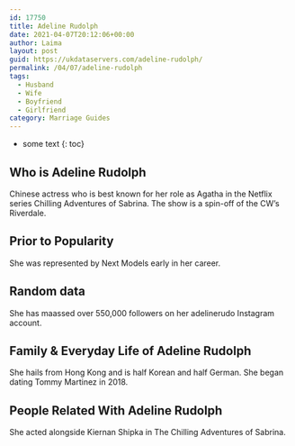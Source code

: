 ```yaml
---
id: 17750
title: Adeline Rudolph
date: 2021-04-07T20:12:06+00:00
author: Laima
layout: post
guid: https://ukdataservers.com/adeline-rudolph/
permalink: /04/07/adeline-rudolph
tags:
  - Husband
  - Wife
  - Boyfriend
  - Girlfriend
category: Marriage Guides
---
```


* some text
{: toc}


## Who is Adeline Rudolph
                  
                  
                  
Chinese actress who is best known for her role as Agatha in the Netflix series Chilling Adventures of Sabrina. The show is a spin-off of the CW&#8217;s Riverdale. 
                  
              
            
              
            
                
                
                
## Prior to Popularity
                  
                  
                  
She was represented by Next Models early in her career. 
                  
              
            
              
            
                
                
                
## Random data
                  
                  
                  
She has maassed over 550,000 followers on her adelinerudo Instagram account. 
                  
              
            
              
            
                
                
                
## Family & Everyday Life of Adeline Rudolph
                  
                  
                  
She hails from Hong Kong and is half Korean and half German. She began dating Tommy Martinez in 2018.
                  
              
            
              
            
                
                
                
## People Related With Adeline Rudolph
                  
                  
                  
She acted alongside Kiernan Shipka in The Chilling Adventures of Sabrina. 
                  
              
            
              
            
                
              
            
              
              
            
            
              
            
          
          
          